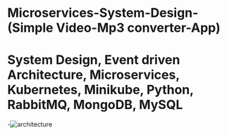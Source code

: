 # Microservices-System-Design- (Simple Video-Mp3 converter-App)

# System Design, Event driven Architecture, Microservices, Kubernetes, Minikube, Python, RabbitMQ, MongoDB, MySQL

-![architecture](https://user-images.githubusercontent.com/58481599/213822013-ca86cccf-00d5-4884-b751-70af57670e62.JPG) 
